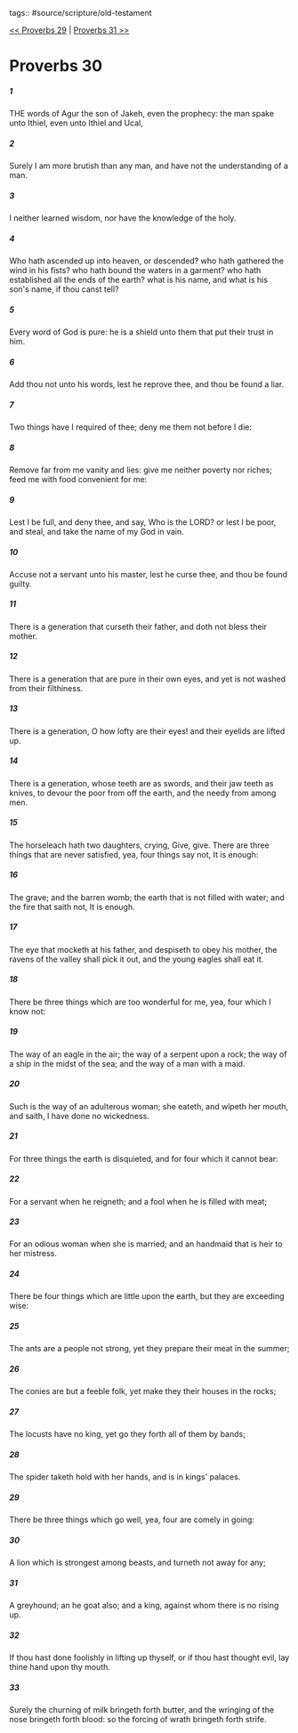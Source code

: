 tags:: #source/scripture/old-testament

[<< Proverbs 29](/old-testament/20_Proverbs/Proverbs_29.md) | [Proverbs 31 >>](/old-testament/20_Proverbs/Proverbs_31.md)

# Proverbs 30

##### 1

THE words of Agur the son of Jakeh, even the prophecy: the man spake unto Ithiel, even unto Ithiel and Ucal,

##### 2

Surely I am more brutish than any man, and have not the understanding of a man.

##### 3

I neither learned wisdom, nor have the knowledge of the holy.

##### 4

Who hath ascended up into heaven, or descended? who hath gathered the wind in his fists? who hath bound the waters in a garment? who hath established all the ends of the earth? what is his name, and what is his son's name, if thou canst tell?

##### 5

Every word of God is pure: he is a shield unto them that put their trust in him.

##### 6

Add thou not unto his words, lest he reprove thee, and thou be found a liar.

##### 7

Two things have I required of thee; deny me them not before I die:

##### 8

Remove far from me vanity and lies: give me neither poverty nor riches; feed me with food convenient for me:

##### 9

Lest I be full, and deny thee, and say, Who is the LORD? or lest I be poor, and steal, and take the name of my God in vain.

##### 10

Accuse not a servant unto his master, lest he curse thee, and thou be found guilty.

##### 11

There is a generation that curseth their father, and doth not bless their mother.

##### 12

There is a generation that are pure in their own eyes, and yet is not washed from their filthiness.

##### 13

There is a generation, O how lofty are their eyes! and their eyelids are lifted up.

##### 14

There is a generation, whose teeth are as swords, and their jaw teeth as knives, to devour the poor from off the earth, and the needy from among men.

##### 15

The horseleach hath two daughters, crying, Give, give. There are three things that are never satisfied, yea, four things say not, It is enough:

##### 16

The grave; and the barren womb; the earth that is not filled with water; and the fire that saith not, It is enough.

##### 17

The eye that mocketh at his father, and despiseth to obey his mother, the ravens of the valley shall pick it out, and the young eagles shall eat it.

##### 18

There be three things which are too wonderful for me, yea, four which I know not:

##### 19

The way of an eagle in the air; the way of a serpent upon a rock; the way of a ship in the midst of the sea; and the way of a man with a maid.

##### 20

Such is the way of an adulterous woman; she eateth, and wipeth her mouth, and saith, I have done no wickedness.

##### 21

For three things the earth is disquieted, and for four which it cannot bear:

##### 22

For a servant when he reigneth; and a fool when he is filled with meat;

##### 23

For an odious woman when she is married; and an handmaid that is heir to her mistress.

##### 24

There be four things which are little upon the earth, but they are exceeding wise:

##### 25

The ants are a people not strong, yet they prepare their meat in the summer;

##### 26

The conies are but a feeble folk, yet make they their houses in the rocks;

##### 27

The locusts have no king, yet go they forth all of them by bands;

##### 28

The spider taketh hold with her hands, and is in kings' palaces.

##### 29

There be three things which go well, yea, four are comely in going:

##### 30

A lion which is strongest among beasts, and turneth not away for any;

##### 31

A greyhound; an he goat also; and a king, against whom there is no rising up.

##### 32

If thou hast done foolishly in lifting up thyself, or if thou hast thought evil, lay thine hand upon thy mouth.

##### 33

Surely the churning of milk bringeth forth butter, and the wringing of the nose bringeth forth blood: so the forcing of wrath bringeth forth strife.

